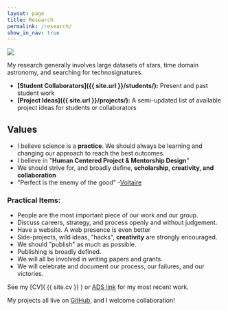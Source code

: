 ```yaml
---
layout: page
title: Research
permalink: /research/
show_in_nav: true
---
```


<img src="{{ site.url }}/assets/gp_lightcurve1.png" >


My research generally involves large datasets of stars, time domain astronomy, and searching for technosignatures.

- **[Student Collaborators]({{ site.url }}/students/):** Present and past student work
- **[Project Ideas]({{ site.url }}/projects/):** A semi-updated list of available project ideas for students or collaborators


## Values

- I believe science is a **practice**. We should always be learning and changing our approach to reach the best outcomes.
- I believe in "**Human Centered Project & Mentorship Design**"
- We should strive for, and broadly define, **scholarship, creativity, and collaboration**
- "Perfect is the enemy of the good" -[Voltaire](https://en.wikipedia.org/wiki/Perfect_is_the_enemy_of_good)


### Practical Items:

- People are the most important piece of our work and our group.
- Discuss careers, strategy, and process openly and without judgement.
- Have a website. A web presence is even better
- Side-projects, wild ideas, "hacks", **creativity** are strongly encouraged.
- We should "publish" as much as possible.
- Publishing is broadly defined.
- We will all be involved in writing papers and grants.
- We will celebrate and document our process, our failures, and our victories.


See my [CV]( {{ site.cv }} ) or [ADS link](http://adsabs.harvard.edu/cgi-bin/nph-abs_connect?return_req=no_params&author=Davenport,%20James%20R.%20A.&db_key=AST) for my most recent work.

My projects all live on [GitHub](https://github.com/jradavenport), and I welcome collaboration!
